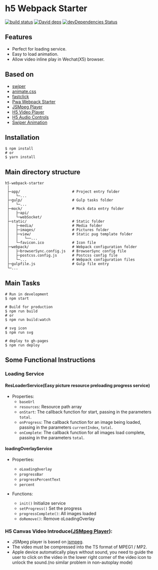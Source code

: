# h5 Webpack Starter

[![build status][travis-image]][travis-url]
[![David deps][david-image]][david-url]
[![devDependencies Status][david-dev-image]][david-dev-url]


[travis-image]: https://travis-ci.org/cycjimmy/h5-webpack-starter.svg?branch=master
[travis-url]: https://travis-ci.org/cycjimmy/h5-webpack-starter
[david-image]: https://img.shields.io/david/cycjimmy/h5-webpack-starter.svg?style=flat-square
[david-url]: https://david-dm.org/cycjimmy/h5-webpack-starter
[david-dev-image]: https://david-dm.org/cycjimmy/h5-webpack-starter/dev-status.svg?style=flat-square
[david-dev-url]: https://david-dm.org/cycjimmy/h5-webpack-starter?type=dev


## Features
* Perfect for loading service.
* Easy to load animation.
* Allow video inline play in Wechat(X5) browser.

## Based on 
* [swiper](https://github.com/nolimits4web/Swiper)
* [animate.css](https://github.com/daneden/animate.css)
* [fastclick](https://github.com/ftlabs/fastclick)
* [Pwa Webpack Starter](https://github.com/cycjimmy/pwa-webpack-starter)
* [JSMpeg Player](https://github.com/cycdpo/jsmpeg-player)
* [H5 Video Player](https://github.com/cycdpo/h5-video-player)
* [H5 Audio Controls](https://github.com/cycdpo/h5-audio-controls)
* [Swiper Animation](https://github.com/cycdpo/swiper-animation)

## Installation
```shell
$ npm install
# or
$ yarn install
```

## Main directory structure
```text
h5-webpack-starter
 │
 ├─app/                        # Project entry folder
 │   └─...
 ├─gulp/                       # Gulp tasks folder
 │   └─...
 ├─mock/                       # Mock data entry folder
 │   ├─api/
 │   └─webSocket/
 ├─static/                     # Static folder
 │   ├─media/                  # Media folder
 │   ├─images/                 # Pictures folder
 │   ├─view/                   # Static pug template folder
 │   │   └──...
 │   └─favicon.ico             # Icon file
 ├─webpack/                    # Webpack configuration folder
 │   ├─browserSync.config.js   # BrowserSync config file
 │   ├─postcss.config.js       # Postcss config file
 │   └─...                     # Webpack configuration files
 ├─gulpfile.js                 # Gulp file entry
 └─...
```

## Main Tasks
```shell
# Run in development
$ npm start

# Build for production
$ npm run build
# or
$ npm run build:watch

# svg icon
$ npm run svg

# deploy to gh-pages
$ npm run deploy
```

## Some Functional Instructions
### Loading Service
#### ResLoaderService(Easy picture resource preloading progress service)
* Properties:
  * `baseUrl`
  * `resources`: Resource path array
  * `onStart`: The callback function for start, passing in the parameters `total`.
  * `onProgress`: The callback function for an image being loaded, passing in the parameters `currentIndex`, `total`.
  * `onComplete`: The callback function for all images load complete, passing in the parameters `total`.

#### loadingOverlayService
* Properties:
  * `oLoadingOverlay`
  * `progressBar`
  * `progressPercentText`
  * `percent`

* Functions:
  * `init()` Initialize service
  * `setProgress()` Set the progress
  * `progressComplete()`: All images loaded
  * `doRemove()`: Remove oLoadingOverlay


### H5 Canvas Video Introduce([JSMpeg Player](https://github.com/cycdpo/jsmpeg-player)):
* JSMpeg player is based on [jsmpeg](https://github.com/phoboslab/jsmpeg).
* The video must be compressed into the TS format of MPEG1 / MP2.
* Apple device automatically plays without sound, you need to guide the user to click on the video in the lower right corner of the video icon to unlock the sound.(no similar problem in non-autoplay mode)

